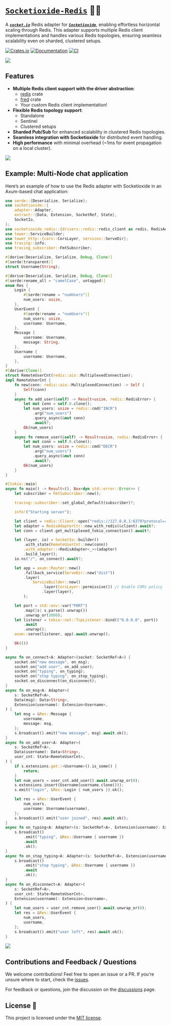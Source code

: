 # [`Socketioxide-Redis`](https://github.com/totodore/socketioxide) 🚀🦀

A [***`socket.io`***](https://socket.io) Redis adapter for [***`Socketioxide`***](https://github.com/totodore/socketioxide), enabling effortless horizontal scaling through Redis. This adapter supports multiple Redis client implementations and handles various Redis topologies, ensuring seamless scalability even on sharded, clustered setups.

[![Crates.io](https://img.shields.io/crates/v/socketioxide-redis.svg)](https://crates.io/crates/socketioxide-redis)
[![Documentation](https://docs.rs/socketioxide-redis/badge.svg)](https://docs.rs/socketioxide-redis)
[![CI](https://github.com/Totodore/socketioxide/actions/workflows/github-ci.yml/badge.svg)](https://github.com/Totodore/socketioxide/actions/workflows/github-ci.yml)

<img src="https://raw.githubusercontent.com/andreasbm/readme/master/assets/lines/solar.png">

## Features

- **Multiple Redis client support with the driver abstraction**:
  - [redis](https://docs.rs/redis/latest/redis/) crate
  - [fred](https://docs.rs/fred/latest/fred/) crate
  - Your custom Redis client implementation!
- **Flexible Redis topology support**:
  - Standalone
  - Sentinel
  - Clustered setups
- **Sharded Pub/Sub** for enhanced scalability in clustered Redis topologies.
- **Seamless integration with Socketioxide** for distributed event handling.
- **High performance** with minimal overhead (~1ms for event propagation on a local cluster).

<img src="https://raw.githubusercontent.com/andreasbm/readme/master/assets/lines/solar.png">

## Example: Multi-Node chat application

Here’s an example of how to use the Redis adapter with Socketioxide in an Axum-based chat application:

```rust
use serde::{Deserialize, Serialize};
use socketioxide::{
    adapter::Adapter,
    extract::{Data, Extension, SocketRef, State},
    SocketIo,
};
use socketioxide_redis::{drivers::redis::redis_client as redis, RedisAdapter, RedisAdapterCtr};
use tower::ServiceBuilder;
use tower_http::{cors::CorsLayer, services::ServeDir};
use tracing::info;
use tracing_subscriber::FmtSubscriber;

#[derive(Deserialize, Serialize, Debug, Clone)]
#[serde(transparent)]
struct Username(String);

#[derive(Deserialize, Serialize, Debug, Clone)]
#[serde(rename_all = "camelCase", untagged)]
enum Res {
    Login {
        #[serde(rename = "numUsers")]
        num_users: usize,
    },
    UserEvent {
        #[serde(rename = "numUsers")]
        num_users: usize,
        username: Username,
    },
    Message {
        username: Username,
        message: String,
    },
    Username {
        username: Username,
    },
}
#[derive(Clone)]
struct RemoteUserCnt(redis::aio::MultiplexedConnection);
impl RemoteUserCnt {
    fn new(conn: redis::aio::MultiplexedConnection) -> Self {
        Self(conn)
    }
    async fn add_user(&self) -> Result<usize, redis::RedisError> {
        let mut conn = self.0.clone();
        let num_users: usize = redis::cmd("INCR")
            .arg("num_users")
            .query_async(&mut conn)
            .await?;
        Ok(num_users)
    }
    async fn remove_user(&self) -> Result<usize, redis::RedisError> {
        let mut conn = self.0.clone();
        let num_users: usize = redis::cmd("DECR")
            .arg("num_users")
            .query_async(&mut conn)
            .await?;
        Ok(num_users)
    }
}

#[tokio::main]
async fn main() -> Result<(), Box<dyn std::error::Error>> {
    let subscriber = FmtSubscriber::new();

    tracing::subscriber::set_global_default(subscriber)?;

    info!("Starting server");

    let client = redis::Client::open("redis://127.0.0.1:6379?protocol=resp3")?;
    let adapter = RedisAdapterCtr::new_with_redis(&client).await?;
    let conn = client.get_multiplexed_tokio_connection().await?;

    let (layer, io) = SocketIo::builder()
        .with_state(RemoteUserCnt::new(conn))
        .with_adapter::<RedisAdapter<_>>(adapter)
        .build_layer();
    io.ns("/", on_connect).await?;

    let app = axum::Router::new()
        .fallback_service(ServeDir::new("dist"))
        .layer(
            ServiceBuilder::new()
                .layer(CorsLayer::permissive()) // Enable CORS policy
                .layer(layer),
        );

    let port = std::env::var("PORT")
        .map(|s| s.parse().unwrap())
        .unwrap_or(3000);
    let listener = tokio::net::TcpListener::bind(("0.0.0.0", port))
        .await
        .unwrap();
    axum::serve(listener, app).await.unwrap();

    Ok(())
}

async fn on_connect<A: Adapter>(socket: SocketRef<A>) {
    socket.on("new message", on_msg);
    socket.on("add user", on_add_user);
    socket.on("typing", on_typing);
    socket.on("stop typing", on_stop_typing);
    socket.on_disconnect(on_disconnect);
}
async fn on_msg<A: Adapter>(
    s: SocketRef<A>,
    Data(msg): Data<String>,
    Extension(username): Extension<Username>,
) {
    let msg = &Res::Message {
        username,
        message: msg,
    };
    s.broadcast().emit("new message", msg).await.ok();
}
async fn on_add_user<A: Adapter>(
    s: SocketRef<A>,
    Data(username): Data<String>,
    user_cnt: State<RemoteUserCnt>,
) {
    if s.extensions.get::<Username>().is_some() {
        return;
    }
    let num_users = user_cnt.add_user().await.unwrap_or(0);
    s.extensions.insert(Username(username.clone()));
    s.emit("login", &Res::Login { num_users }).ok();

    let res = &Res::UserEvent {
        num_users,
        username: Username(username),
    };
    s.broadcast().emit("user joined", res).await.ok();
}
async fn on_typing<A: Adapter>(s: SocketRef<A>, Extension(username): Extension<Username>) {
    s.broadcast()
        .emit("typing", &Res::Username { username })
        .await
        .ok();
}
async fn on_stop_typing<A: Adapter>(s: SocketRef<A>, Extension(username): Extension<Username>) {
    s.broadcast()
        .emit("stop typing", &Res::Username { username })
        .await
        .ok();
}
async fn on_disconnect<A: Adapter>(
    s: SocketRef<A>,
    user_cnt: State<RemoteUserCnt>,
    Extension(username): Extension<Username>,
) {
    let num_users = user_cnt.remove_user().await.unwrap_or(0);
    let res = &Res::UserEvent {
        num_users,
        username,
    };
    s.broadcast().emit("user left", res).await.ok();
}

```

<img src="https://raw.githubusercontent.com/andreasbm/readme/master/assets/lines/solar.png">

## Contributions and Feedback / Questions

We welcome contributions! Feel free to open an issue or a PR. If you’re unsure where to start, check the [issues](https://github.com/totodore/socketioxide/issues).

For feedback or questions, join the discussion on the [discussions](https://github.com/totodore/socketioxide/discussions) page.

## License 🔐

This project is licensed under the [MIT license](./LICENSE).

